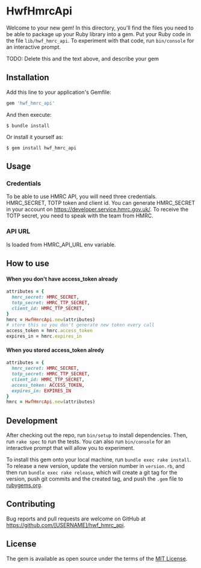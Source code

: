 # HwfHmrcApi

Welcome to your new gem! In this directory, you'll find the files you need to be able to package up your Ruby library into a gem. Put your Ruby code in the file `lib/hwf_hmrc_api`. To experiment with that code, run `bin/console` for an interactive prompt.

TODO: Delete this and the text above, and describe your gem

## Installation

Add this line to your application's Gemfile:

```ruby
gem 'hwf_hmrc_api'
```

And then execute:

    $ bundle install

Or install it yourself as:

    $ gem install hwf_hmrc_api

## Usage

### Credentials
To be able to use HMRC API, you will need three credentials. HMRC_SECRET, TOTP token and client id.
You can generate HMRC_SECRET in your account on https://developer.service.hmrc.gov.uk/.
To receive the TOTP secret, you need to speak with the team from HMRC.

### API URL
Is loaded from HMRC_API_URL env variable.

## How to use

#### When you don't have access_token already
```ruby
attributes = {
  hmrc_secret: HMRC_SECRET,
  totp_secret: HMRC_TTP_SECRET,
  client_id: HMRC_TTP_SECRET,
}
hmrc = HwfHmrcApi.new(attributes)
# store this so you don't generate new token every call
access_token = hmrc.access_token
expires_in = hmrc.expires_in
```

#### When you stored access_token alredy
```ruby
attributes = {
  hmrc_secret: HMRC_SECRET,
  totp_secret: HMRC_TTP_SECRET,
  client_id: HMRC_TTP_SECRET,
  access_token: ACCESS_TOKEN,
  expires_in: EXPIRES_IN
}
hmrc = HwfHmrcApi.new(attributes)
```

## Development

After checking out the repo, run `bin/setup` to install dependencies. Then, run `rake spec` to run the tests. You can also run `bin/console` for an interactive prompt that will allow you to experiment.

To install this gem onto your local machine, run `bundle exec rake install`. To release a new version, update the version number in `version.rb`, and then run `bundle exec rake release`, which will create a git tag for the version, push git commits and the created tag, and push the `.gem` file to [rubygems.org](https://rubygems.org).

## Contributing

Bug reports and pull requests are welcome on GitHub at https://github.com/[USERNAME]/hwf_hmrc_api.

## License

The gem is available as open source under the terms of the [MIT License](https://opensource.org/licenses/MIT).
